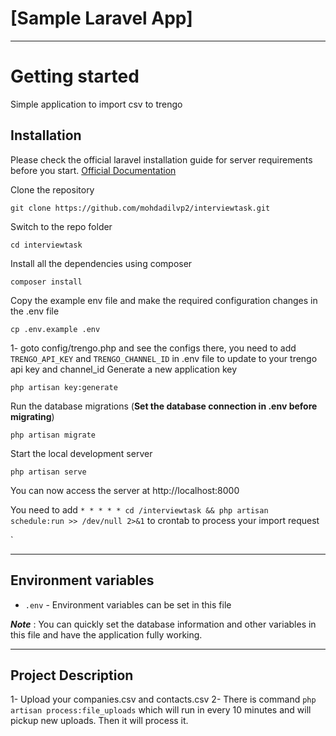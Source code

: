 # [Sample Laravel App]

----------

# Getting started
Simple application to import csv to trengo
## Installation

Please check the official laravel installation guide for server requirements before you start. [Official Documentation](https://laravel.com/docs/9.x/installation)



Clone the repository

    git clone https://github.com/mohdadilvp2/interviewtask.git

Switch to the repo folder

    cd interviewtask

Install all the dependencies using composer

    composer install

Copy the example env file and make the required configuration changes in the .env file

    cp .env.example .env
1- goto config/trengo.php and see the configs there, you need to add `TRENGO_API_KEY` and `TRENGO_CHANNEL_ID` in .env file to update to your trengo api key and channel_id
Generate a new application key

    php artisan key:generate

Run the database migrations (**Set the database connection in .env before migrating**)

    php artisan migrate

Start the local development server

    php artisan serve

You can now access the server at http://localhost:8000

You need to add 
        `* * * * * cd /interviewtask && php artisan schedule:run >> /dev/null 2>&1`
to crontab to process your import request

`


----------


## Environment variables

- `.env` - Environment variables can be set in this file

***Note*** : You can quickly set the database information and other variables in this file and have the application fully working.

----------
## Project Description

1- Upload your companies.csv and contacts.csv 
2- There is command `php artisan process:file_uploads` which will run in every 10 minutes and will pickup new uploads. Then it will process it.
